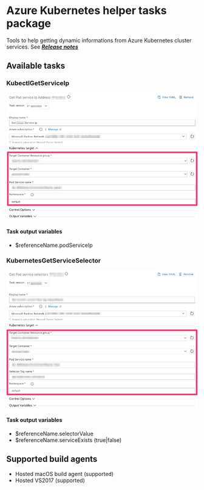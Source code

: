 # Azure Kubernetes helper tasks package
Tools to help getting dynamic informations from Azure Kubernetes cluster services. See ***[Release notes](https://github.com/expertasolutions/AKSToolsSet/releases)***

## Available tasks

### KubectlGetServiceIp
![KubectlGetServiceIp_Task_inputs](img/v1/getServiceIp.v1.jpg)

#### Task output variables
- $referenceName.podServiceIp

### KubernetesGetServiceSelector
![KubectlGetServiceSelector_Task_inputs](img/v1/getSelectorValue.v1.jpg)

#### Task output variables
- $referenceName.selectorValue
- $referenceName.serviceExists (true|false)

## Supported build agents
- Hosted macOS build agent (supported)
- Hosted VS2017 (supported)
